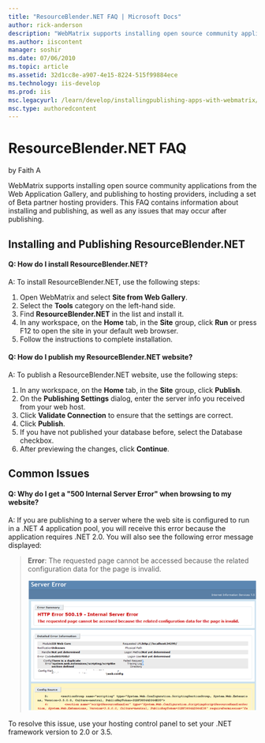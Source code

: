 ```yaml
---
title: "ResourceBlender.NET FAQ | Microsoft Docs"
author: rick-anderson
description: "WebMatrix supports installing open source community applications from the Web Application Gallery, and publishing to hosting providers, including a set of Be..."
ms.author: iiscontent
manager: soshir
ms.date: 07/06/2010
ms.topic: article
ms.assetid: 32d1cc8e-a907-4e15-8224-515f99884ece
ms.technology: iis-develop
ms.prod: iis
msc.legacyurl: /learn/develop/installingpublishing-apps-with-webmatrix/resourceblendernet-faq
msc.type: authoredcontent
---
```

ResourceBlender.NET FAQ
====================
by Faith A

WebMatrix supports installing open source community applications from the Web Application Gallery, and publishing to hosting providers, including a set of Beta partner hosting providers. This FAQ contains information about installing and publishing, as well as any issues that may occur after publishing.

## Installing and Publishing ResourceBlender.NET

#### Q: How do I install ResourceBlender.NET?

A: To install ResourceBlender.NET, use the following steps:

1. Open WebMatrix and select **Site from Web Gallery**.
2. Select the **Tools** category on the left-hand side.
3. Find **ResourceBlender.NET** in the list and install it.
4. In any workspace, on the **Home** tab, in the **Site** group, click **Run** or press F12 to open the site in your default web browser.
5. Follow the instructions to complete installation.

#### Q: How do I publish my ResourceBlender.NET website?

A: To publish a ResourceBlender.NET website, use the following steps:

1. In any workspace, on the **Home** tab, in the **Site** group, click **Publish**.
2. On the **Publishing Settings** dialog, enter the server info you received from your web host.
3. Click **Validate Connection** to ensure that the settings are correct.
4. Click **Publish**.
5. If you have not published your database before, select the Database checkbox.
6. After previewing the changes, click **Continue**.

## Common Issues

#### Q: Why do I get a "500 Internal Server Error" when browsing to my website?

A: If you are publishing to a server where the web site is configured to run in a .NET 4 application pool, you will receive this error because the application requires .NET 2.0. You will also see the following error message displayed:

> **Error**: The requested page cannot be accessed because the related configuration data for the page is invalid.
> 
> ![](resourceblendernet-faq/_static/image1.png)


To resolve this issue, use your hosting control panel to set your .NET framework version to 2.0 or 3.5.